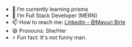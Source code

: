 

- 🔭 I’m currently learning prisma
- 🌱 I’m Full Stack Developer (MERN)
- 📫 How to reach me: [Linkedin - @Mayuri Birle](https://www.linkedin.com/in/mayuri-birle-b5a565179/)	
- 😄 Pronouns: She/Her
- ⚡ Fun fact: It's not funny man.


